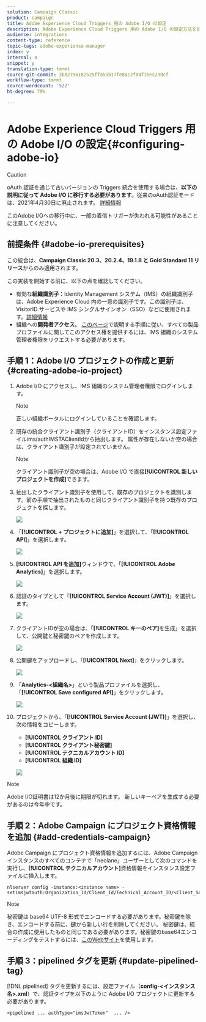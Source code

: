 ```yaml
---
solution: Campaign Classic
product: campaign
title: Adobe Experience Cloud Triggers 用の Adobe I/O の設定
description: Adobe Experience Cloud Triggers 用の Adobe I/O の設定方法を説明します
audience: integrations
content-type: reference
topic-tags: adobe-experience-manager
index: y
internal: n
snippet: y
translation-type: tm+mt
source-git-commit: 3b82796182525ffa55b17fe8ac2f84f1bec230cf
workflow-type: tm+mt
source-wordcount: '522'
ht-degree: 79%

---
```



# Adobe Experience Cloud Triggers 用の Adobe I/O の設定{#configuring-adobe-io}

>[!CAUTION]
>
>oAuth 認証を通じて古いバージョンの Triggers 統合を使用する場合は、**以下の説明に従って Adobe I/O に移行する必要があります**。従来のoAuth認証モードは、2021年4月30日に廃止されます。 [詳細情報](https://experienceleaguecommunities.adobe.com/t5/adobe-analytics-discussions/adobe-analytics-legacy-api-end-of-life-notice/td-p/385411)
>
>このAdobe I/Oへの移行中に、一部の着信トリガーが失われる可能性があることに注意してください。

## 前提条件 {#adobe-io-prerequisites}

この統合は、**Campaign Classic 20.3、20.2.4、19.1.8 と Gold Standard 11 リリース**&#x200B;からのみ適用されます。

この実装を開始する前に、以下の点を確認してください。

* 有効な&#x200B;**組織識別子**：Identity Management システム（IMS）の組織識別子は、Adobe Experience Cloud 内の一意の識別子です。この識別子は、VisitorID サービスや IMS シングルサインオン（SSO）などに使用されます。[詳細情報](https://experienceleague.adobe.com/docs/core-services/interface/manage-users-and-products/organizations.html?lang=ja)
* 組織への&#x200B;**開発者アクセス**。  [このページ](https://helpx.adobe.com/jp/enterprise/admin-guide.html/enterprise/using/manage-developers.ug.html)で説明する手順に従い、すべての製品プロファイルに関してこのアクセス権を提供するには、IMS 組織のシステム管理者権限をリクエストする必要があります。

## 手順 1：Adobe I/O プロジェクトの作成と更新 {#creating-adobe-io-project}

1. Adobe I/O にアクセスし、IMS 組織のシステム管理者権限でログインします。

   >[!NOTE]
   >
   > 正しい組織ポータルにログインしていることを確認します。

1. 既存の統合クライアント識別子（クライアントID）をインスタンス設定ファイルims/authIMSTAClientIdから抽出します。 属性が存在しないか空の場合は、クライアント識別子が設定されていません。

   >[!NOTE]
   >
   >クライアント識別子が空の場合は、Adobe I/O で直接&#x200B;**[!UICONTROL 新しいプロジェクトを作成]**&#x200B;できます。

1. 抽出したクライアント識別子を使用して、既存のプロジェクトを識別します。前の手順で抽出されたものと同じクライアント識別子を持つ既存のプロジェクトを探します。

   ![](assets/do-not-localize/adobe_io_8.png)

1. 「**[!UICONTROL + プロジェクトに追加]**」を選択して、「**[!UICONTROL API]**」を選択します。

   ![](assets/do-not-localize/adobe_io_1.png)

1. **[!UICONTROL API を追加]**&#x200B;ウィンドウで、「**[!UICONTROL Adobe Analytics]**」を選択します。

   ![](assets/do-not-localize/adobe_io_2.png)

1. 認証のタイプとして「**[!UICONTROL Service Account (JWT)]**」を選択します。

   ![](assets/do-not-localize/adobe_io_3.png)

1. クライアントIDが空の場合は、「**[!UICONTROL キーのペア]**&#x200B;を生成」を選択して、公開鍵と秘密鍵のペアを作成します。

   ![](assets/do-not-localize/adobe_io_4.png)

1. 公開鍵をアップロードし、「**[!UICONTROL Next]**」をクリックします。

   ![](assets/do-not-localize/adobe_io_5.png)

1. 「**Analytics-&lt;組織名>**」という製品プロファイルを選択し、「**[!UICONTROL Save configured API]**」をクリックします。

   ![](assets/do-not-localize/adobe_io_6.png)

1. プロジェクトから、「**[!UICONTROL Service Account (JWT)]**」を選択し、次の情報をコピーします。
   * **[!UICONTROL クライアント ID]**
   * **[!UICONTROL クライアント秘密鍵]**
   * **[!UICONTROL テクニカルアカウント ID]**
   * **[!UICONTROL 組織 ID]**

   ![](assets/do-not-localize/adobe_io_7.png)

>[!NOTE]
>
>Adobe I/O証明書は12か月後に期限が切れます。 新しいキーペアを生成する必要があるのは今年中です。

## 手順 2：Adobe Campaign にプロジェクト資格情報を追加 {#add-credentials-campaign}

Adobe Campaign にプロジェクト資格情報を追加するには、Adobe Campaign インスタンスのすべてのコンテナで「neolane」ユーザーとして次のコマンドを実行し、**[!UICONTROL テクニカルアカウント]**&#x200B;資格情報をインスタンス設定ファイルに挿入します。

```
nlserver config -instance:<instance name> -setimsjwtauth:Organization_Id/Client_Id/Technical_Account_ID/<Client_Secret>/<Base64_encoded_Private_Key>
```

>[!NOTE]
>
>秘密鍵は base64 UTF-8 形式でエンコードする必要があります。秘密鍵を除き、エンコードする前に、鍵から新しい行を削除してください。 秘密鍵は、統合の作成に使用したものと同じである必要があります。秘密鍵のbase64エンコーディングをテストするには、[このWebサイト](https://www.base64encode.org/)を使用します。

## 手順 3：pipelined タグを更新 {#update-pipelined-tag}

[!DNL pipelined] タグを更新するには、設定ファイル（**config-&lt;インスタンス名>.xml**）で、認証タイプを以下のように Adobe I/O プロジェクトに更新する必要があります。

```
<pipelined ... authType="imsJwtToken"  ... />
```
